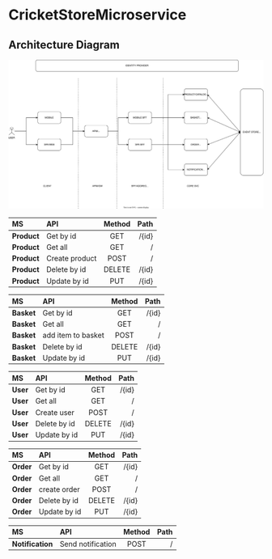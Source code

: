 # CricketStoreMicroservice


## Architecture Diagram

![Diagram](/SolutionItems/architecture.drawio.svg)


MS | API  |  Method  | Path  |
|:-----|:-----|:--------:|------:|
| **Product** | Get by id | GET | /{id}
| **Product** | Get all | GET | /
| **Product** | Create product | POST | /
| **Product** | Delete by id | DELETE | /{id}
| **Product** | Update by id | PUT | /{id}


MS | API  |  Method  | Path  |
|:-----|:-----|:--------:|------:|
| **Basket** | Get by id | GET | /{id}
| **Basket** | Get all | GET | /
| **Basket** | add item to basket | POST | /
| **Basket** | Delete by id | DELETE | /{id}
| **Basket** | Update by id | PUT | /{id}


MS | API  |  Method  | Path  |
|:-----|:-----|:--------:|------:|
| **User** | Get by id | GET | /{id}
| **User** | Get all | GET | /
| **User** | Create user | POST | /
| **User** | Delete by id | DELETE | /{id}
| **User** | Update by id | PUT | /{id}

MS | API  |  Method  | Path  |
|:-----|:-----|:--------:|------:|
| **Order** | Get by id | GET | /{id}
| **Order** | Get all | GET | /
| **Order** | create order | POST | /
| **Order** | Delete by id | DELETE | /{id}
| **Order** | Update by id | PUT | /{id}

MS | API  |  Method  | Path  |
|:-----|:-----|:--------:|------:|
| **Notification** | Send notification | POST | /
